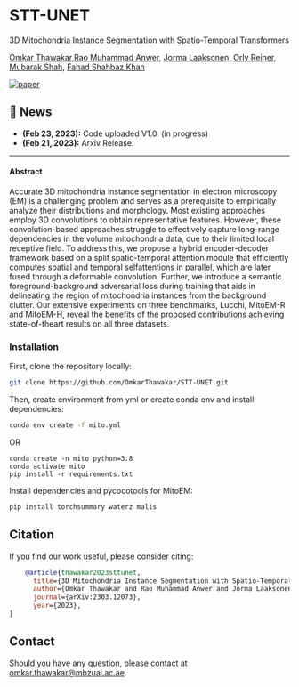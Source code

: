 # STT-UNET
3D Mitochondria Instance Segmentation with Spatio-Temporal Transformers

[Omkar Thawakar](https://scholar.google.com/citations?user=flvl5YQAAAAJ&hl=en),[Rao Muhammad Anwer](https://scholar.google.com/citations?user=_KlvMVoAAAAJ&hl=zh-CN), [Jorma Laaksonen](https://scholar.google.com/citations?user=qQP6WXIAAAAJ&hl=en), [Orly Reiner](https://scholar.google.co.il/citations?user=hGbXUosAAAAJ&hl=en), [Mubarak Shah](https://scholar.google.com/citations?user=p8gsO3gAAAAJ&hl=en), [Fahad Shahbaz Khan](https://scholar.google.es/citations?user=zvaeYnUAAAAJ&hl=en) 

[![paper](https://img.shields.io/badge/arXiv-Paper-<COLOR>.svg)](https://arxiv.org/abs/2303.12073)

## :rocket: News

* **(Feb 23, 2023):** Code uploaded V1.0. (in progress)
 * **(Feb 21, 2023):** Arxiv Release.

<hr />

#### Abstract

Accurate 3D mitochondria instance segmentation in electron microscopy (EM) is a challenging problem and serves as a prerequisite to empirically analyze their distributions and morphology. Most existing approaches employ 3D convolutions to obtain representative features. However, these convolution-based approaches struggle to effectively capture long-range dependencies in the volume mitochondria data, due to their limited local receptive field. To address this, we propose a hybrid encoder-decoder framework based on a split spatio-temporal attention module that efficiently computes spatial and temporal selfattentions in parallel, which are later fused through a deformable convolution. Further, we introduce a semantic foreground-background adversarial loss during training that aids in delineating the region of mitochondria instances from the background clutter. Our extensive experiments on three benchmarks, Lucchi, MitoEM-R and MitoEM-H, reveal the benefits of the proposed contributions achieving state-of-theart results on all three datasets.

### Installation

First, clone the repository locally:

```bash
git clone https://github.com/OmkarThawakar/STT-UNET.git
```

Then, create environment from yml or create conda env and install dependencies:

```bash
conda env create -f mito.yml
```
OR 
```
conda create -n mito python=3.8
conda activate mito
pip install -r requirements.txt

```

Install dependencies and pycocotools for MitoEM:

```bash
pip install torchsummary waterz malis
```



## Citation
If you find our work useful, please consider citing:
```bibtex
    @article{thawakar2023sttunet,
      title={3D Mitochondria Instance Segmentation with Spatio-Temporal Transformers},
      author={Omkar Thawakar and Rao Muhammad Anwer and Jorma Laaksonen and Orly Reiner and Mubarak Shah and Fahad Shahbaz Khan},
      journal={arXiv:2303.12073},
      year={2023},
}
```

## Contact
Should you have any question, please contact at omkar.thawakar@mbzuai.ac.ae.

